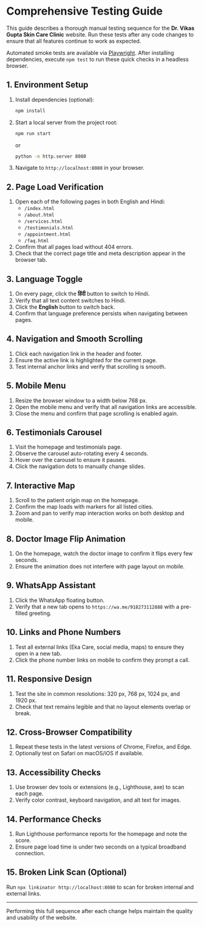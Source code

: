 # Comprehensive Testing Guide

This guide describes a thorough manual testing sequence for the **Dr. Vikas Gupta Skin Care Clinic** website. Run these tests after any code changes to ensure that all features continue to work as expected.

Automated smoke tests are available via [Playwright](https://playwright.dev/). After installing dependencies, execute `npm test` to run these quick checks in a headless browser.

## 1. Environment Setup

1. Install dependencies (optional):
   ```bash
   npm install
   ```
2. Start a local server from the project root:
   ```bash
   npm run start
   ```
   or
   ```bash
   python -m http.server 8080
   ```
3. Navigate to `http://localhost:8080` in your browser.

## 2. Page Load Verification

1. Open each of the following pages in both English and Hindi:
   - `/index.html`
   - `/about.html`
   - `/services.html`
   - `/testimonials.html`
   - `/appointment.html`
   - `/faq.html`
2. Confirm that all pages load without 404 errors.
3. Check that the correct page title and meta description appear in the browser tab.

## 3. Language Toggle

1. On every page, click the **हिंदी** button to switch to Hindi.
2. Verify that all text content switches to Hindi.
3. Click the **English** button to switch back.
4. Confirm that language preference persists when navigating between pages.

## 4. Navigation and Smooth Scrolling

1. Click each navigation link in the header and footer.
2. Ensure the active link is highlighted for the current page.
3. Test internal anchor links and verify that scrolling is smooth.

## 5. Mobile Menu

1. Resize the browser window to a width below 768&nbsp;px.
2. Open the mobile menu and verify that all navigation links are accessible.
3. Close the menu and confirm that page scrolling is enabled again.

## 6. Testimonials Carousel

1. Visit the homepage and testimonials page.
2. Observe the carousel auto-rotating every 4 seconds.
3. Hover over the carousel to ensure it pauses.
4. Click the navigation dots to manually change slides.

## 7. Interactive Map

1. Scroll to the patient origin map on the homepage.
2. Confirm the map loads with markers for all listed cities.
3. Zoom and pan to verify map interaction works on both desktop and mobile.

## 8. Doctor Image Flip Animation

1. On the homepage, watch the doctor image to confirm it flips every few seconds.
2. Ensure the animation does not interfere with page layout on mobile.

## 9. WhatsApp Assistant

1. Click the WhatsApp floating button.
2. Verify that a new tab opens to `https://wa.me/918273112888` with a pre-filled greeting.

## 10. Links and Phone Numbers

1. Test all external links (Eka Care, social media, maps) to ensure they open in a new tab.
2. Click the phone number links on mobile to confirm they prompt a call.

## 11. Responsive Design

1. Test the site in common resolutions: 320&nbsp;px, 768&nbsp;px, 1024&nbsp;px, and 1920&nbsp;px.
2. Check that text remains legible and that no layout elements overlap or break.

## 12. Cross-Browser Compatibility

1. Repeat these tests in the latest versions of Chrome, Firefox, and Edge.
2. Optionally test on Safari on macOS/iOS if available.

## 13. Accessibility Checks

1. Use browser dev tools or extensions (e.g., Lighthouse, axe) to scan each page.
2. Verify color contrast, keyboard navigation, and alt text for images.

## 14. Performance Checks

1. Run Lighthouse performance reports for the homepage and note the score.
2. Ensure page load time is under two seconds on a typical broadband connection.

## 15. Broken Link Scan (Optional)

Run `npx linkinator http://localhost:8080` to scan for broken internal and external links.

---

Performing this full sequence after each change helps maintain the quality and usability of the website.
